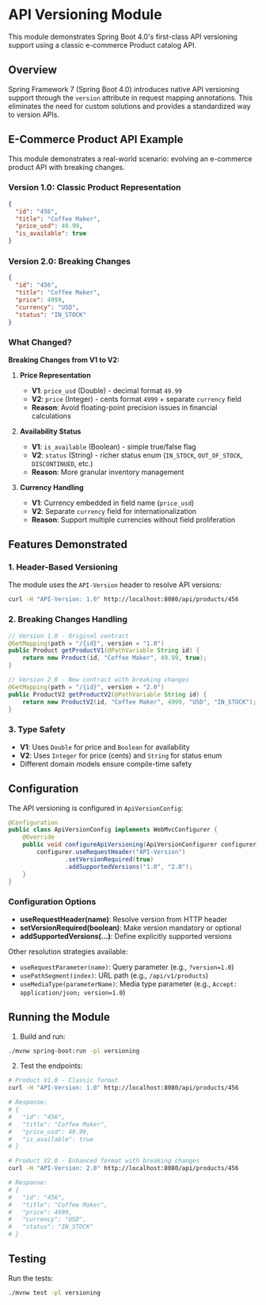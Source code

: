 # API Versioning Module

This module demonstrates Spring Boot 4.0's first-class API versioning support using a classic e-commerce Product catalog API.

## Overview

Spring Framework 7 (Spring Boot 4.0) introduces native API versioning support through the `version` attribute in request mapping annotations. This eliminates the need for custom solutions and provides a standardized way to version APIs.

## E-Commerce Product API Example

This module demonstrates a real-world scenario: evolving an e-commerce product API with breaking changes.

### Version 1.0: Classic Product Representation
```json
{
  "id": "456",
  "title": "Coffee Maker",
  "price_usd": 49.99,
  "is_available": true
}
```

### Version 2.0: Breaking Changes
```json
{
  "id": "456",
  "title": "Coffee Maker",
  "price": 4999,
  "currency": "USD",
  "status": "IN_STOCK"
}
```

### What Changed?

**Breaking Changes from V1 to V2:**

1. **Price Representation**
   - **V1**: `price_usd` (Double) - decimal format `49.99`
   - **V2**: `price` (Integer) - cents format `4999` + separate `currency` field
   - **Reason**: Avoid floating-point precision issues in financial calculations

2. **Availability Status**
   - **V1**: `is_available` (Boolean) - simple true/false flag
   - **V2**: `status` (String) - richer status enum (`IN_STOCK`, `OUT_OF_STOCK`, `DISCONTINUED`, etc.)
   - **Reason**: More granular inventory management

3. **Currency Handling**
   - **V1**: Currency embedded in field name (`price_usd`)
   - **V2**: Separate `currency` field for internationalization
   - **Reason**: Support multiple currencies without field proliferation

## Features Demonstrated

### 1. Header-Based Versioning
The module uses the `API-Version` header to resolve API versions:
```bash
curl -H "API-Version: 1.0" http://localhost:8080/api/products/456
```

### 2. Breaking Changes Handling
```java
// Version 1.0 - Original contract
@GetMapping(path = "/{id}", version = "1.0")
public Product getProductV1(@PathVariable String id) {
    return new Product(id, "Coffee Maker", 49.99, true);
}

// Version 2.0 - New contract with breaking changes
@GetMapping(path = "/{id}", version = "2.0")
public ProductV2 getProductV2(@PathVariable String id) {
    return new ProductV2(id, "Coffee Maker", 4999, "USD", "IN_STOCK");
}
```

### 3. Type Safety
- **V1**: Uses `Double` for price and `Boolean` for availability
- **V2**: Uses `Integer` for price (cents) and `String` for status enum
- Different domain models ensure compile-time safety

## Configuration

The API versioning is configured in `ApiVersionConfig`:

```java
@Configuration
public class ApiVersionConfig implements WebMvcConfigurer {
    @Override
    public void configureApiVersioning(ApiVersionConfigurer configurer) {
        configurer.useRequestHeader("API-Version")
                .setVersionRequired(true)
                .addSupportedVersions("1.0", "2.0");
    }
}
```

### Configuration Options

- **useRequestHeader(name)**: Resolve version from HTTP header
- **setVersionRequired(boolean)**: Make version mandatory or optional
- **addSupportedVersions(...)**: Define explicitly supported versions

Other resolution strategies available:
- `useRequestParameter(name)`: Query parameter (e.g., `?version=1.0`)
- `usePathSegment(index)`: URL path (e.g., `/api/v1/products`)
- `useMediaType(parameterName)`: Media type parameter (e.g., `Accept: application/json; version=1.0`)

## Running the Module

1. Build and run:
```bash
./mvnw spring-boot:run -pl versioning
```

2. Test the endpoints:

```bash
# Product V1.0 - Classic format
curl -H "API-Version: 1.0" http://localhost:8080/api/products/456

# Response:
# {
#   "id": "456",
#   "title": "Coffee Maker",
#   "price_usd": 49.99,
#   "is_available": true
# }

# Product V2.0 - Enhanced format with breaking changes
curl -H "API-Version: 2.0" http://localhost:8080/api/products/456

# Response:
# {
#   "id": "456",
#   "title": "Coffee Maker",
#   "price": 4999,
#   "currency": "USD",
#   "status": "IN_STOCK"
# }
```

## Testing

Run the tests:
```bash
./mvnw test -pl versioning
```
